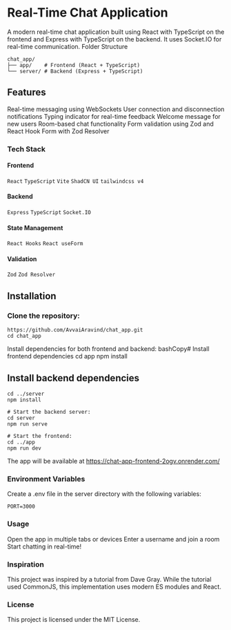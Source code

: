 # Real-Time Chat Application

A modern real-time chat application built using React with TypeScript on the frontend and Express with TypeScript on the backend. It uses Socket.IO for real-time communication.
Folder Structure

```
chat_app/
├── app/    # Frontend (React + TypeScript)
└── server/ # Backend (Express + TypeScript)
```

## Features

Real-time messaging using WebSockets
User connection and disconnection notifications
Typing indicator for real-time feedback
Welcome message for new users
Room-based chat functionality
Form validation using Zod and React Hook Form with Zod Resolver

### Tech Stack

#### Frontend

`React` `TypeScript` `Vite` `ShadCN UI` `tailwindcss v4`

#### Backend

`Express` `TypeScript` `Socket.IO`

#### State Management

`React Hooks` `React useForm`

#### Validation

`Zod` `Zod Resolver`

## Installation

### Clone the repository:

```
https://github.com/AvvaiAravind/chat_app.git
cd chat_app
```

Install dependencies for both frontend and backend:
bashCopy# Install frontend dependencies
cd app
npm install

## Install backend dependencies

```
cd ../server
npm install

# Start the backend server:
cd server
npm run serve

# Start the frontend:
cd ../app
npm run dev

```

The app will be available at https://chat-app-frontend-2ogv.onrender.com/

### Environment Variables
Create a .env file in the server directory with the following variables:
```
PORT=3000
```
### Usage

Open the app in multiple tabs or devices
Enter a username and join a room
Start chatting in real-time!

### Inspiration

This project was inspired by a tutorial from Dave Gray. While the tutorial used CommonJS, this implementation uses modern ES modules and React.

### License

This project is licensed under the MIT License.
